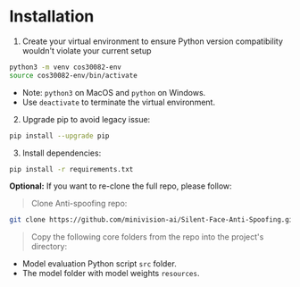 # Installation
1. Create your virtual environment to ensure Python version compatibility wouldn't violate your current setup
```bash
python3 -m venv cos30082-env
source cos30082-env/bin/activate
```
- Note: `python3` on MacOS and `python` on Windows.
- Use `deactivate` to terminate the virtual environment.

2. Upgrade pip to avoid legacy issue:
```bash
pip install --upgrade pip
```

3. Install dependencies:
```bash
pip install -r requirements.txt
```

**Optional:** If you want to re-clone the full repo, please follow:
> Clone Anti-spoofing repo:
```bash
git clone https://github.com/minivision-ai/Silent-Face-Anti-Spoofing.git
```

>  Copy the following core folders from the repo into the project's directory:
- Model evaluation Python script `src` folder.
- The model folder with model weights `resources`.